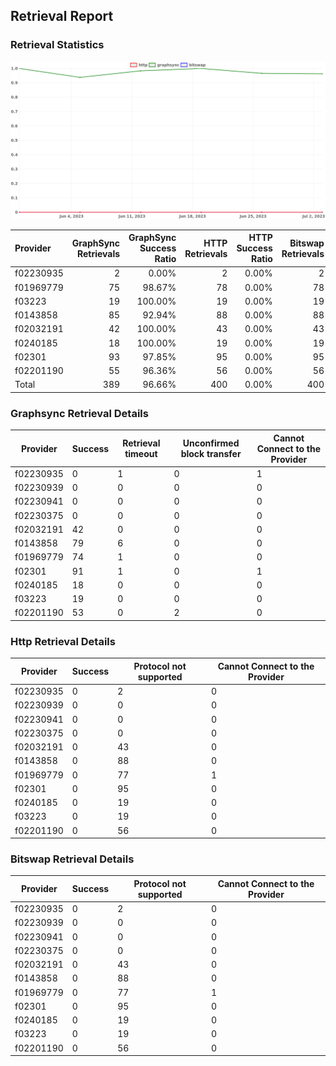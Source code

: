 ## Retrieval Report
### Retrieval Statistics
<img src="https://raw.githubusercontent.com/data-preservation-programs/filplus-checker-assets/main/filecoin-project/filecoin-plus-large-datasets/issues/1974/1688559637923.png"/>

| Provider  | GraphSync Retrievals | GraphSync Success Ratio | HTTP Retrievals | HTTP Success Ratio | Bitswap Retrievals | Bitswap Success Ratio |
| :-------- | -------------------: | ----------------------: | --------------: | -----------------: | -----------------: | --------------------: |
| f02230935 |                    2 |                   0.00% |               2 |              0.00% |                  2 |                 0.00% |
| f01969779 |                   75 |                  98.67% |              78 |              0.00% |                 78 |                 0.00% |
| f03223    |                   19 |                 100.00% |              19 |              0.00% |                 19 |                 0.00% |
| f0143858  |                   85 |                  92.94% |              88 |              0.00% |                 88 |                 0.00% |
| f02032191 |                   42 |                 100.00% |              43 |              0.00% |                 43 |                 0.00% |
| f0240185  |                   18 |                 100.00% |              19 |              0.00% |                 19 |                 0.00% |
| f02301    |                   93 |                  97.85% |              95 |              0.00% |                 95 |                 0.00% |
| f02201190 |                   55 |                  96.36% |              56 |              0.00% |                 56 |                 0.00% |
| Total     |                  389 |                  96.66% |             400 |              0.00% |                400 |                 0.00% |

### Graphsync Retrieval Details
| Provider  | Success | Retrieval timeout | Unconfirmed block transfer | Cannot Connect to the Provider |
| --------- | ------- | ----------------- | -------------------------- | ------------------------------ |
| f02230935 | 0       | 1                 | 0                          | 1                              |
| f02230939 | 0       | 0                 | 0                          | 0                              |
| f02230941 | 0       | 0                 | 0                          | 0                              |
| f02230375 | 0       | 0                 | 0                          | 0                              |
| f02032191 | 42      | 0                 | 0                          | 0                              |
| f0143858  | 79      | 6                 | 0                          | 0                              |
| f01969779 | 74      | 1                 | 0                          | 0                              |
| f02301    | 91      | 1                 | 0                          | 1                              |
| f0240185  | 18      | 0                 | 0                          | 0                              |
| f03223    | 19      | 0                 | 0                          | 0                              |
| f02201190 | 53      | 0                 | 2                          | 0                              |

### Http Retrieval Details
| Provider  | Success | Protocol not supported | Cannot Connect to the Provider |
| --------- | ------- | ---------------------- | ------------------------------ |
| f02230935 | 0       | 2                      | 0                              |
| f02230939 | 0       | 0                      | 0                              |
| f02230941 | 0       | 0                      | 0                              |
| f02230375 | 0       | 0                      | 0                              |
| f02032191 | 0       | 43                     | 0                              |
| f0143858  | 0       | 88                     | 0                              |
| f01969779 | 0       | 77                     | 1                              |
| f02301    | 0       | 95                     | 0                              |
| f0240185  | 0       | 19                     | 0                              |
| f03223    | 0       | 19                     | 0                              |
| f02201190 | 0       | 56                     | 0                              |

### Bitswap Retrieval Details
| Provider  | Success | Protocol not supported | Cannot Connect to the Provider |
| --------- | ------- | ---------------------- | ------------------------------ |
| f02230935 | 0       | 2                      | 0                              |
| f02230939 | 0       | 0                      | 0                              |
| f02230941 | 0       | 0                      | 0                              |
| f02230375 | 0       | 0                      | 0                              |
| f02032191 | 0       | 43                     | 0                              |
| f0143858  | 0       | 88                     | 0                              |
| f01969779 | 0       | 77                     | 1                              |
| f02301    | 0       | 95                     | 0                              |
| f0240185  | 0       | 19                     | 0                              |
| f03223    | 0       | 19                     | 0                              |
| f02201190 | 0       | 56                     | 0                              |
